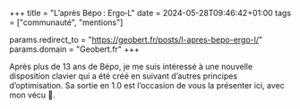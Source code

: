 +++
title = "L’après Bépo : Ergo‑L"
date = 2024-05-28T09:46:42+01:00
tags = ["communauté", "mentions"]

params.redirect_to = "https://geobert.fr/posts/l-apres-bepo-ergo-l/"
params.domain = "Geobert.fr"
+++

Après plus de 13 ans de Bépo, je me suis intéressé à une nouvelle disposition
clavier qui a été créé en suivant d’autres principes d’optimisation. Sa sortie
en 1.0 est l’occasion de vous la présenter ici, avec mon vécu 🙂.

<!--more-->

